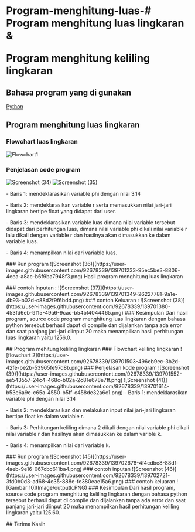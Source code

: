 # Program-menghitung-luas-# Program menghitung luas lingkaran &</p> Program menghitung keliling lingkaran 
## Bahasa program yang di gunakan
[Python](https://www.python.org)
## Program menghitung luas lingkaran
### Flowchart luas lingkaran
![Flowchart1](https://user-images.githubusercontent.com/92678339/139700936-eff25edf-b327-4d12-8f8e-cbce3e7a17f6.png)
### Penjelasan code program
![Screenshot (34)](https://user-images.githubusercontent.com/92678339/139701035-4dae9be2-9e23-4704-bdc5-4f1669d8f58e.png)
![Screenshot (35)](https://user-images.githubusercontent.com/92678339/139701131-45be79fc-25a9-4ab9-8779-42bc4dd0f3eb.png)
<P>
- Baris 1: mendeklarasikan variable phi dengan nilai 3.14<P>
- Baris 2: mendeklarasikan variable r serta memasukkan nilai jari-jari lingkaran bertipe float yang didapat dari user.<P>
- Baris 3: mendeklarasikan variable luas dimana nilai variable tersebut didapat dari perhitungan luas, dimana nilai variable phi dikali nilai variable r lalu dikali dengan variable r dan hasilnya akan dimasukkan ke dalam variable luas.<p>
- Baris 4: menampilkan nilai dari variable luas.<P>
### Run program
![Screenshot (36)](https://user-images.githubusercontent.com/92678339/139701233-95ec5be3-8806-4eea-a8ac-b6f9ba7948f3.png)
Hasil program menghitung luas lingkaran<P>
### contoh Inputan :
![Screenshot (37)](https://user-images.githubusercontent.com/92678339/139701349-26227781-9a1e-4b93-b02d-c88d2f9f6bdd.png)
### contoh Keluaran :
![Screenshot (38)](https://user-images.githubusercontent.com/92678339/139701380-453fd6eb-9f15-49a6-9cac-b54bf4044465.png)
### Kesimpulan 
Dari hasil program, source code program menghitung luas lingkaran dengan bahasa python tersebut berhasil dapat di compile dan dijalankan tanpa ada error dan saat panjang jari-jari diinput 20 maka menampilkan hasil perhitungan luas lingkaran yaitu 1256,0.<P>
## Program mehitung keliling lingkaran
### Flowchart keliling lingkaran
![flowchart 2](https://user-images.githubusercontent.com/92678339/139701503-496eb9ec-3b2d-42fe-be2b-53965fe97d8b.png)
### Penjelasan kode program
![Screenshot (39)](https://user-images.githubusercontent.com/92678339/139701552-ae543557-24c4-468c-b02a-2c81e678e7ff.png)
![Screenshot (41)](https://user-images.githubusercontent.com/92678339/139701614-b53e6a9e-c65a-4550-b5ff-c458de32a6c1.png)
- Baris 1: mendeklarasikan variable phi dengan nilai 3.14<P>
- Baris 2: mendeklarasikan dan melakukan input nilai jari-jari lingkaran bertipe float ke dalam variable r.<P>
- Baris 3: Perhitungan keliling dimana 2 dikali dengan nilai variable phi dikali nilai variable r dan hasilnya akan dimasukkan ke dalam varible k.<p>
- Baris 4: menampilkan nilai dari variable k.<P>
### Run program
![Screenshot (45)](https://user-images.githubusercontent.com/92678339/139702678-4f4cdbe8-88df-4aeb-9e16-067cbc611ba4.png)
### contoh inputan
![Screenshot (46)](https://user-images.githubusercontent.com/92678339/139702721-3fd0b0d3-ad68-4e35-888e-fe380eae15a6.png)
### contoh keluaran
![Gambar 10](Image/outputk.PNG)
### Kesimpulan
Dari hasil program, source code program menghitung keliling lingkaran dengan bahasa python tersebut berhasil dapat di compile dan dijalankan tanpa ada error dan saat panjang jari-jari diinput 20 maka menampilkan hasil perhitungan keliling lingkaran yaitu 125.60.<p>
## Terima Kasih
